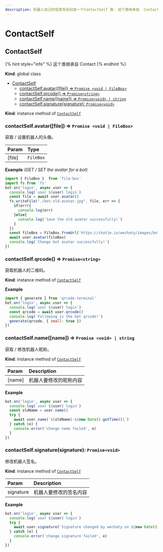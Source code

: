 ```yaml
---
description: 机器人自己的信息将会封装一个ContactSelf 类. 这个类继承自  Contact
---
```


# ContactSelf

## ContactSelf

{% hint style="info" %}
这个类继承自 Contact
{% endhint %}

**Kind**: global class

* [ContactSelf](contact-self.md#contactself)
  * [contactSelf.avatar\(\[file\]\) ⇒ `Promise <void | FileBox>`](contact-self.md#contactselfavatarfile-⇒-promise)
  * [contactSelf.qrcode\(\) ⇒ `Promise<string>`](contact-self.md#contactselfqrcode-⇒-promisestring)
  * [contactSelf.name\(\[name\]\) ⇒ `Promise<void> | string`](contact-self.md#contactselfname-⇒-promisestring)
  * [contactSelf.signature\(signature\): `Promise<void>`](contact-self.md#contactselfsignaturesignature-promisevoid)

**Kind**: instance method of [`ContactSelf`](contact-self.md)

### contactSelf.avatar\(\[file\]\) ⇒ `Promise <void | FileBox>`

获取 / 设置机器人的头像。

| Param | Type |
| :--- | :--- |
| [file] | `FileBox` |

**Example** _\(GET / SET the avatar for a bot\)_

```javascript
import { FileBox }  from 'file-box'
import fs from 'fs'
bot.on('login', async user => {
  console.log(`user ${user} login`)
  const file = await user.avatar()
  fs.writeFile("./bot-old-avatar.jpg", file, err => {
    if(err){
      console.log(err)
    }else{
      console.log(`Save the old avatar successfully!`)
    }
  })
  const fileBox = FileBox.fromUrl('https://chatie.io/wechaty/images/bot-qr-code.png')
  await user.avatar(fileBox)
  console.log(`Change bot avatar successfully!`)
})
```

### contactSelf.qrcode\(\) ⇒ `Promise<string>`

获取机器人的二维码。

**Kind**: instance method of [`ContactSelf`](contact-self.md#contactself) 

**Example**

```javascript
import { generate } from 'qrcode-terminal'
bot.on('login', async user => {
  console.log(`user ${user} login`)
  const qrcode = await user.qrcode()
  console.log(`Following is the bot qrcode!`)
  generate(qrcode, { small: true })
})
```

### contactSelf.name\(\[name\]\) ⇒ `Promise <void> | string`

获取 / 修改机器人昵称。

**Kind**: instance method of [`ContactSelf`](contact-self.md#contactself)

| Param | Description |
| :--- | :--- |
| [name] | 机器人要修改的昵称内容 |

**Example**

```javascript
bot.on('login', async user => {
  console.log(`user ${user} login`)
  const oldName = user.name()
  try {
    await user.name(`${oldName}-${new Date().getTime()}`)
  } catch (e) {
    console.error('change name failed', e)
  }
})
```

### contactSelf.signature\(signature\): `Promise<void>`

修改机器人签名。

**Kind**: instance method of [`ContactSelf`](contact-self.md#contactself)

| Param | Description |
| :--- | :--- |
| signature | 机器人要修改的签名内容 |

**Example**

```javascript
bot.on('login', async user => {
  console.log(`user ${user} login`)
  try {
    await user.signature(`Signature changed by wechaty on ${new Date()}`)
  } catch (e) {
    console.error('change signature failed', e)
  }
})
```

